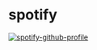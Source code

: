 # spotify
[![spotify-github-profile](https://spotify-github-profile.vercel.app/api/view?uid=gn0s834x7qzsch920p2carbhp&cover_image=true&theme=default&show_offline=false&background_color=121212&bar_color=53b14f&bar_color_cover=false)](https://github.com/kittinan/spotify-github-profile)
